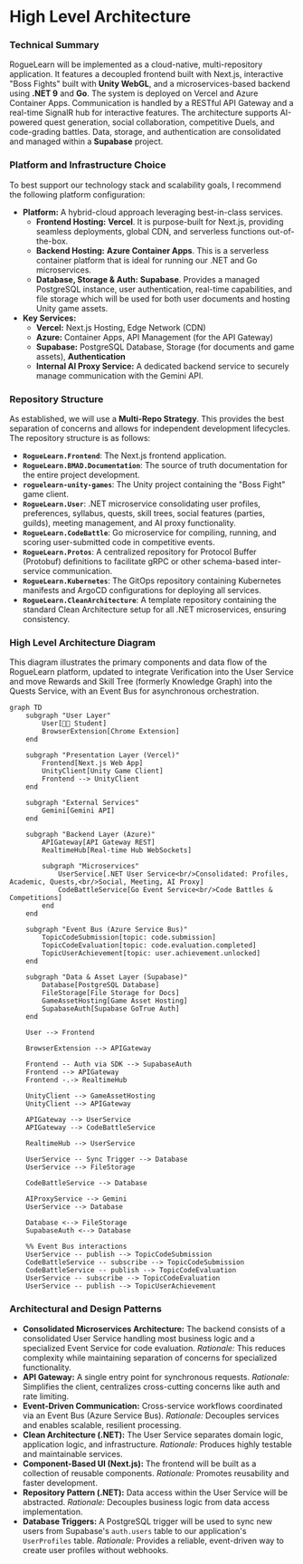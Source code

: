 # **High Level Architecture**

### **Technical Summary**

RogueLearn will be implemented as a cloud-native, multi-repository application. It features a decoupled frontend built with Next.js, interactive "Boss Fights" built with **Unity WebGL**, and a microservices-based backend using **.NET 9** and **Go**. The system is deployed on Vercel and Azure Container Apps. Communication is handled by a RESTful API Gateway and a real-time SignalR hub for interactive features. The architecture supports AI-powered quest generation, social collaboration, competitive Duels, and code-grading battles. Data, storage, and authentication are consolidated and managed within a **Supabase** project.

### **Platform and Infrastructure Choice**

To best support our technology stack and scalability goals, I recommend the following platform configuration:

*   **Platform:** A hybrid-cloud approach leveraging best-in-class services.
    *   **Frontend Hosting:** **Vercel**. It is purpose-built for Next.js, providing seamless deployments, global CDN, and serverless functions out-of-the-box.
    *   **Backend Hosting:** **Azure Container Apps**. This is a serverless container platform that is ideal for running our .NET and Go microservices.
    *   **Database, Storage & Auth:** **Supabase**. Provides a managed PostgreSQL instance, user authentication, real-time capabilities, and file storage which will be used for both user documents and hosting Unity game assets.
*   **Key Services:**
    *   **Vercel:** Next.js Hosting, Edge Network (CDN)
    *   **Azure:** Container Apps, API Management (for the API Gateway)
    *   **Supabase:** PostgreSQL Database, Storage (for documents and game assets), **Authentication**
    *   **Internal AI Proxy Service:** A dedicated backend service to securely manage communication with the Gemini API.

### **Repository Structure**

As established, we will use a **Multi-Repo Strategy**. This provides the best separation of concerns and allows for independent development lifecycles. The repository structure is as follows:

*   **`RogueLearn.Frontend`**: The Next.js frontend application.
*   **`RogueLearn.BMAD.Documentation`**: The source of truth documentation for the entire project development.
*   **`roguelearn-unity-games`**: The Unity project containing the "Boss Fight" game client.
*   **`RogueLearn.User`**: .NET microservice consolidating user profiles, preferences, syllabus, quests, skill trees, social features (parties, guilds), meeting management, and AI proxy functionality.
*   **`RogueLearn.CodeBattle`**: Go microservice for compiling, running, and scoring user-submitted code in competitive events.
*   **`RogueLearn.Protos`**: A centralized repository for Protocol Buffer (Protobuf) definitions to facilitate gRPC or other schema-based inter-service communication.
*   **`RogueLearn.Kubernetes`**: The GitOps repository containing Kubernetes manifests and ArgoCD configurations for deploying all services.
*   **`RogueLearn.CleanArchitecture`**: A template repository containing the standard Clean Architecture setup for all .NET microservices, ensuring consistency.

### **High Level Architecture Diagram**

This diagram illustrates the primary components and data flow of the RogueLearn platform, updated to integrate Verification into the User Service and move Rewards and Skill Tree (formerly Knowledge Graph) into the Quests Service, with an Event Bus for asynchronous orchestration.

```mermaid
graph TD
    subgraph "User Layer"
        User[👩‍🎓 Student]
        BrowserExtension[Chrome Extension]
    end

    subgraph "Presentation Layer (Vercel)"
        Frontend[Next.js Web App]
        UnityClient[Unity Game Client]
        Frontend --> UnityClient
    end

    subgraph "External Services"
        Gemini[Gemini API]
    end

    subgraph "Backend Layer (Azure)"
        APIGateway[API Gateway REST]
        RealtimeHub[Real-time Hub WebSockets]
        
        subgraph "Microservices"
            UserService[.NET User Service<br/>Consolidated: Profiles, Academic, Quests,<br/>Social, Meeting, AI Proxy]
            CodeBattleService[Go Event Service<br/>Code Battles & Competitions]
        end
    end

    subgraph "Event Bus (Azure Service Bus)"
        TopicCodeSubmission[topic: code.submission]
        TopicCodeEvaluation[topic: code.evaluation.completed]
        TopicUserAchievement[topic: user.achievement.unlocked]
    end

    subgraph "Data & Asset Layer (Supabase)"
        Database[PostgreSQL Database]
        FileStorage[File Storage for Docs]
        GameAssetHosting[Game Asset Hosting]
        SupabaseAuth[Supabase GoTrue Auth]
    end

    User --> Frontend

    BrowserExtension --> APIGateway

    Frontend -- Auth via SDK --> SupabaseAuth
    Frontend --> APIGateway
    Frontend -.-> RealtimeHub

    UnityClient --> GameAssetHosting
    UnityClient --> APIGateway
    
    APIGateway --> UserService
    APIGateway --> CodeBattleService
    
    RealtimeHub --> UserService

    UserService -- Sync Trigger --> Database
    UserService --> FileStorage
    
    CodeBattleService --> Database
    
    AIProxyService --> Gemini
    UserService --> Database

    Database <--> FileStorage
    SupabaseAuth <--> Database

    %% Event Bus interactions
    UserService -- publish --> TopicCodeSubmission
    CodeBattleService -- subscribe --> TopicCodeSubmission
    CodeBattleService -- publish --> TopicCodeEvaluation
    UserService -- subscribe --> TopicCodeEvaluation
    UserService -- publish --> TopicUserAchievement
```

### **Architectural and Design Patterns**

*   **Consolidated Microservices Architecture:** The backend consists of a consolidated User Service handling most business logic and a specialized Event Service for code evaluation. *Rationale:* This reduces complexity while maintaining separation of concerns for specialized functionality.
*   **API Gateway:** A single entry point for synchronous requests. *Rationale:* Simplifies the client, centralizes cross-cutting concerns like auth and rate limiting.
*   **Event-Driven Communication:** Cross-service workflows coordinated via an Event Bus (Azure Service Bus). *Rationale:* Decouples services and enables scalable, resilient processing.
*   **Clean Architecture (.NET):** The User Service separates domain logic, application logic, and infrastructure. *Rationale:* Produces highly testable and maintainable services.
*   **Component-Based UI (Next.js):** The frontend will be built as a collection of reusable components. *Rationale:* Promotes reusability and faster development.
*   **Repository Pattern (.NET):** Data access within the User Service will be abstracted. *Rationale:* Decouples business logic from data access implementation.
*   **Database Triggers:** A PostgreSQL trigger will be used to sync new users from Supabase's `auth.users` table to our application's `UserProfiles` table. *Rationale:* Provides a reliable, event-driven way to create user profiles without webhooks.
